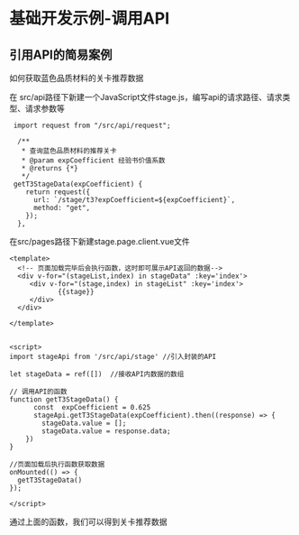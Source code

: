 # 基础开发示例-调用API
## 引用API的简易案例

如何获取蓝色品质材料的关卡推荐数据

在 src/api路径下新建一个JavaScript文件stage.js，编写api的请求路径、请求类型、请求参数等
```
 import request from "/src/api/request";
 
  /**
   * 查询蓝色品质材料的推荐关卡
   * @param expCoefficient 经验书价值系数
   * @returns {*}
   */
 getT3StageData(expCoefficient) {
    return request({
      url: `/stage/t3?expCoefficient=${expCoefficient}`,
      method: "get",
    });
  },
```

在src/pages路径下新建stage.page.client.vue文件
```
<template>
  <!-- 页面加载完毕后会执行函数，这时即可展示API返回的数据-->
  <div v-for="(stageList,index) in stageData" :key='index'> 
     <div v-for="(stage,index) in stageList" :key='index'> 
            {{stage}}
     </div>
  </div>
  
</template>


<script>
import stageApi from '/src/api/stage' //引入封装的API

let stageData = ref([])  //接收API内数据的数组

// 调用API的函数
function getT3StageData() {
      const  expCoefficient = 0.625
      stageApi.getT3StageData(expCoefficient).then((response) => {
        stageData.value = [];
        stageData.value = response.data;
    })
}

//页面加载后执行函数获取数据
onMounted(() => {
  getT3StageData()
});

</script>
```
通过上面的函数，我们可以得到关卡推荐数据



